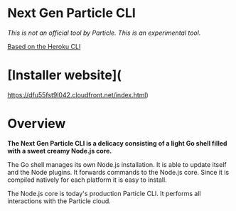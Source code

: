 Next Gen Particle CLI
==========

*This is not an official tool by Particle. This is an experimental tool.*

[Based on the Heroku CLI](https://github.com/heroku/heroku-cli)

# [Installer website](
https://dfu55fst9l042.cloudfront.net/index.html)

Overview
========

**The Next Gen Particle CLI is a delicacy consisting of a light Go shell filled with a sweet creamy Node.js core.**

The Go shell manages its own Node.js installation. It is able to update itself and the Node plugins. It forwards commands to the Node.js core. Since it is compiled natively for each platform it is easy to install.

The Node.js core is today's production Particle CLI. It performs all interactions with the Particle cloud.
